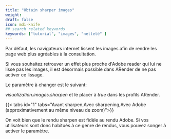 ```yaml
---
title: "Obtain sharper images"
weight: 
draft: false
icon: mdi-knife
## search related keywords
keywords: ["tutorial", "images", "netteté" ]
---
```


Par défaut, les navigateurs internet lissent les images afin de rendre
les page web plus agréables à la consultation.

Si vous souhaitez retrouver un effet plus proche d'Adobe reader qui lui
ne lisse pas les images, il est désormais possible dans ARender de ne
pas activer ce lissage.

Le paramètre à changer est le suivant:

*visualization.images.sharpen* et le placer à *true* dans les profils
ARender.

{{< tabs id="1" tabs="Avant sharpen,Avec sharpening,Avec Adobe (approximativement au même niveau de zoom)">}}

On voit bien que le rendu sharpen est fidèle au rendu Adobe. Si vos
utilisateurs sont donc habitués à ce genre de rendus, vous pouvez songer
à activer le paramètre.
